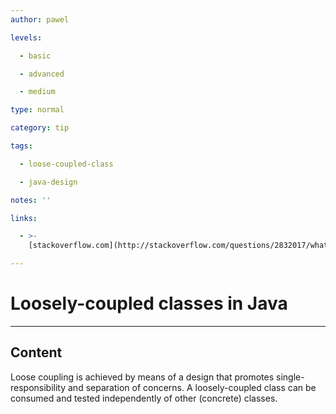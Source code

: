 ```yaml
---
author: pawel

levels:

  - basic

  - advanced

  - medium

type: normal

category: tip

tags:

  - loose-coupled-class

  - java-design

notes: ''

links:

  - >-
    [stackoverflow.com](http://stackoverflow.com/questions/2832017/what-is-the-difference-between-loose-coupling-and-tight-coupling-in-object-orien){website}

---
```


# Loosely-coupled classes in Java

---

## Content

Loose coupling is achieved by means of a design that promotes single-responsibility and separation of concerns. A loosely-coupled class can be consumed and tested independently of other (concrete) classes.
